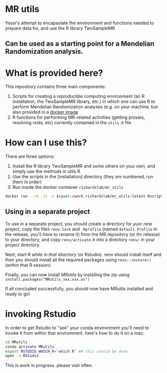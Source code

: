 # MR utils 
Yossi's attempt to encapsulate the environment and functions needed to prepare data for, and use the R library TwoSampleMR

Can be used as a starting point for a Mendelian Randomization analysis.
----
# What is provided here?
This repository contains three main components:

1. Scripts for creating a reproducible computing environment (an R installation, the TwoSampleMR library, etc.) in which one can use R to perform Mendelian Randomization analyses (e.g. on your machine, but also provided in a [docker image](https://hub.docker.com/repository/registry-1.docker.io/richardslab/mr_util)
2. R functions for performing MR-related activities (getting proxies, resolving rsids, etc) currently contained in the `utils.R` file 

# How can I use this?
There are three options:
1. Install the R library TwoSampleMR and some others on your own, and simply use the methods in utils.R 
2. Use the scripts in the [installation] directory (they are numbered, run them in order)
3. Run inside the  docker container `richardslab/mr_utils`
```bash
docker run --rm -it -v $(pwd):/work richardslab/mr_utils:latest Rscript /work/relative/path/to/r/file -arg1 value1 -arg2 value2
```

## Using in a separate project
To use in a separate project, you should create a directory for yuor new project, copy the files `renv.lock` and `.Rprofile` (named `default.Profile` in the release, you'll have to rename it) from the MR repository (or thr release) to your directory, and copy `renv/activate.R` into a directory `renv/` in your project directory. 

Next, start R _while in that directory_ (or Rstudio). renv should install itself and then you should install all the required packages using `renv::restore()` (within that R session). 

Finally, you can now install MRutils by installing the zip using `install.packages("MRutils_xxx.xxx.xx")` 

If all concluded successfully, you should now have MRutils installed and ready to go!

# invoking Rstudio
In order to get Rstudio to "see" your conda environment you'll need to invoke it from within that environment. here's how to do it on a mac:

```bash 
cd MRutils
conda activate MRutils
export RSTUDIO_WHICH_R=`which R` ## this should be done 
open -a RStudio
```



This is work in progress. please visit often.
